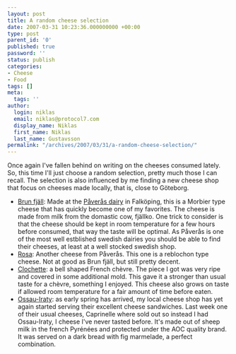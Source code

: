 ```yaml
---
layout: post
title: A random cheese selection
date: 2007-03-31 10:23:36.000000000 +00:00
type: post
parent_id: '0'
published: true
password: ''
status: publish
categories:
- Cheese
- Food
tags: []
meta:
  tags: ''
author:
  login: niklas
  email: niklas@protocol7.com
  display_name: Niklas
  first_name: Niklas
  last_name: Gustavsson
permalink: "/archives/2007/03/31/a-random-cheese-selection/"
---
```

Once again I've fallen behind on writing on the cheeses consumed lately. So, this time I'll just choose a random selection, pretty much those I can recall. The selection is also influenced by me finding a new cheese shop that focus on cheeses made locally, that is, close to Göteborg.

- [Brun fjäll](http://www.paverasgardsmejeri.nu/brunfjall.html): Made at the [Påverås dairy](http://www.paverasgardsmejeri.nu/) in Falköping, this is a Morbier type cheese that has quickly become one of my favorites. The cheese is made from milk from the domastic cow, fjällko. One trick to consider is that the cheese should be kept in room temperature for a few hours before consumed, that way the taste will be optimal. As Påverås is one of the most well estblished swedish dairies you should be able to find their cheeses, at least at a well stocked swedish shop.
- [Rosa](http://www.paverasgardsmejeri.nu/rosa.html): Another cheese from Påverås. This one is a reblochon type cheese. Not at good as Brun fjäll, but still pretty decent.
- [Clochette](http://www.venissimo.com/product_images/clochette.jpg): a bell shaped French chèvre. The piece I got was very ripe and covered in some additional mold. This gave it a stronger than usual taste for a chèvre, something I enjoyed. This cheese also grows on taste if allowed room temperature for a fair amount of time before eaten.
- [Ossau-Iraty](http://www.worldsfoods.com/upload/images/large/ossau_iraty_brebis_pyrenees.jpg): as early spring has arrived, my local cheese shop has yet again started serving their excellent cheese sandwiches. Last week one of their usual cheeses, Caprinelle where sold out so instead I had Ossau-Iraty, I cheese I've never tasted before. It's made out of sheep milk in the french Pyrénées and protected under the AOC quality brand. It was served on a dark bread with fig marmelade, a perfect combination.
